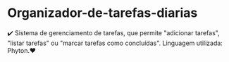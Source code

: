 # Organizador-de-tarefas-diarias
✔️ Sistema de gerenciamento de tarefas, que permite "adicionar tarefas", "listar tarefas" ou  "marcar tarefas como concluídas". Linguagem utilizada: Phyton.❤️
